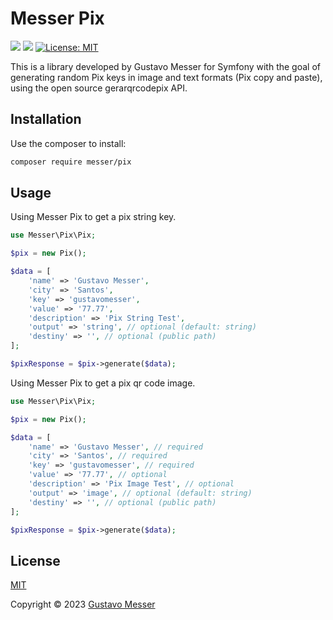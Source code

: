 # Messer Pix

[<img src="https://badgen.net/badge/Powered%20by/Gustavo Messer/red" />](https://github.com/Goldbach07/)
[<img src="https://badgen.net/badge/Developed%20for/PHP/blue" />](https://www.php.net/)
[![License: MIT](https://img.shields.io/badge/License-MIT-yellow.svg)](https://opensource.org/licenses/MIT)

This is a library developed by Gustavo Messer for Symfony with the goal of generating random Pix keys in image and text formats (Pix copy and paste), using the open source gerarqrcodepix API.

## Installation

Use the composer to install:

```bash
composer require messer/pix
```

## Usage

Using Messer Pix to get a pix string key.

```PHP
use Messer\Pix\Pix;

$pix = new Pix();

$data = [
    'name' => 'Gustavo Messer',
    'city' => 'Santos',
    'key' => 'gustavomesser',
    'value' => '77.77',
    'description' => 'Pix String Test',
    'output' => 'string', // optional (default: string)
    'destiny' => '', // optional (public path)
];

$pixResponse = $pix->generate($data);
```

Using Messer Pix to get a pix qr code image.

```PHP
use Messer\Pix\Pix;

$pix = new Pix();

$data = [
    'name' => 'Gustavo Messer', // required
    'city' => 'Santos', // required
    'key' => 'gustavomesser', // required
    'value' => '77.77', // optional
    'description' => 'Pix Image Test', // optional
    'output' => 'image', // optional (default: string)
    'destiny' => '', // optional (public path)
];

$pixResponse = $pix->generate($data);
```
## License
[MIT](https://choosealicense.com/licenses/mit/)

Copyright © 2023 [Gustavo Messer](https://github.com/messertech/pix/blob/main/LICENSE)

